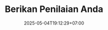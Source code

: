 ---
weight: 48
title: "Berikan Penilaian Anda"
description: "Bantu kami meningkatkan kualitas media ajar PA VITRI dengan masukan Anda"
icon: "star_rate"
date: "2025-05-04T19:12:29+07:00"
lastmod: "2025-05-04T19:12:29+07:00"
draft: false
toc: true
---